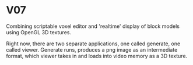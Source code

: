 # V07
Combining scriptable voxel editor and 'realtime' display of block models using OpenGL 3D textures.

Right now, there are two separate applications, one called generate, one called viewer. Generate runs, produces a png image as an intermediate format, which viewer takes in and loads into video memory as a 3D texture.
